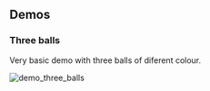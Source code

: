 ## Demos

### Three balls
Very basic demo with three balls of diferent colour.

![demo_three_balls](https://user-images.githubusercontent.com/47142856/163073427-2e6640a4-4340-4962-9858-b625d849f78c.png)
